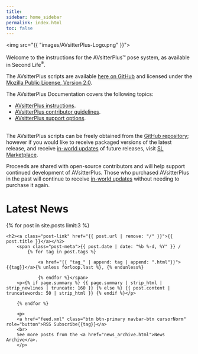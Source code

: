 ```yaml
---
title: 
sidebar: home_sidebar
permalink: index.html
toc: false
---
```


<img src="{{ "images/AVsitterPlus-Logo.png" }}">
<br><br>
Welcome to the instructions for the AVsitterPlus&trade; pose system, as available in Second Life<sup>&reg;</sup>.

The AVsitterPlus scripts are available <a href="https://github.com/missyrestless/AVsitterPlus">here on GitHub</a> and licensed under the <a href="https://www.mozilla.org/en-US/MPL/2.0/">Mozilla Public License, Version 2.0</a>.

The AVsitterPlus Documentation covers the following topics:

- <a href="/avsitterplus_home.html">AVsitterPlus instructions</a>.
- <a href="/contribute.html">AVsitterPlus contributor guidelines</a>.
- <a href="/support.html">AVsitterPlus support options</a>.

<br>
The AVsitterPlus scripts can be freely obtained from the <a href='{{ site.script_github }}'>GitHub repository</a>; however if you would like to receive packaged versions of the latest release, and receive <a href='/updates.html'>in-world updates</a> of future releases, visit <a href='{{ site.marketplace }}'>SL Marketplace</a>.

Proceeds are shared with open-source contributors and will help support continued development of AVsitterPlus. Those who purchased AVsitterPlus in the past will continue to receive <a href="/updates.html">in-world updates</a> without needing to purchase it again.

# Latest News

<div class="post-list">
        {% for post in site.posts limit:3 %}


    <h2><a class="post-link" href="{{ post.url | remove: "/" }}">{{ post.title }}</a></h2>
        <span class="post-meta">{{ post.date | date: "%b %-d, %Y" }} /
            {% for tag in post.tags %}

                <a href="{{ "tag_" | append: tag | append: ".html"}}">{{tag}}</a>{% unless forloop.last %}, {% endunless%}

                {% endfor %}</span>
        <p>{% if page.summary %} {{ page.summary | strip_html | strip_newlines | truncate: 160 }} {% else %} {{ post.content | truncatewords: 50 | strip_html }} {% endif %}</p>

        {% endfor %}

        <p>
        <a href="feed.xml" class="btn btn-primary navbar-btn cursorNorm" role="button">RSS Subscribe{{tag}}</a>
        <br>
        See more posts from the <a href="news_archive.html">News Archive</a>.
        </p>

</div>

